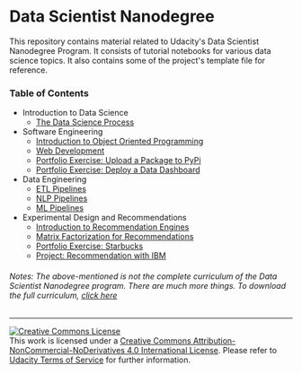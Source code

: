 # Data Scientist Nanodegree

This repository contains material related to Udacity's Data Scientist Nanodegree Program. It consists of tutorial notebooks for various data science topics. It also contains some of the project's template file for reference.

### Table of Contents


* Introduction to Data Science
	* [The Data Science Process](https://github.com/udacity/DSND_Term2/tree/master/lessons/CRISP_DM)
* Software Engineering
	* [Introduction to Object Oriented Programming](https://github.com/udacity/DSND_Term2/tree/master/lessons/ObjectOrientedProgramming)
	* [Web Development](https://github.com/udacity/DSND_Term2/tree/master/lessons/WebDevelopment)
	* [Portfolio Exercise: Upload a Package to PyPi](https://github.com/udacity/DSND_Term2/tree/master/portfolio_exercises/PythonPackageTemplate/package)
	* [Portfolio Exercise: Deploy a Data Dashboard](https://github.com/udacity/DSND_Term2/tree/master/portfolio_exercises/WebDevelopmentTemplate)
* Data Engineering
	* [ETL Pipelines](https://github.com/udacity/DSND_Term2/tree/master/lessons/ETLPipelines)
	* [NLP Pipelines](https://github.com/udacity/DSND_Term2/tree/master/lessons/NLP%20Pipelines)
	* [ML Pipelines](https://github.com/udacity/DSND_Term2/tree/master/lessons/ML%20Pipelines)
* Experimental Design and Recommendations
	* [Introduction to Recommendation Engines](https://github.com/udacity/DSND_Term2/tree/master/lessons/Recommendations/1_Intro_to_Recommendations)
	* [Matrix Factorization for Recommendations](https://github.com/udacity/DSND_Term2/tree/master/lessons/Recommendations/2_Matrix_Factorization_for_Recommendations)
	* [Portfolio Exercise: Starbucks](https://github.com/udacity/DSND_Term2/tree/master/portfolio_exercises/Experiments)
	* [Project: Recommendation with IBM](https://github.com/udacity/DSND_Term2/tree/master/project_files/Recommendations_with_IBM)

###### Notes: The above-mentioned is not the complete curriculum of the Data Scientist Nanodegree program. There are much more things. To download the full curriculum, [click here](https://d20vrrgs8k4bvw.cloudfront.net/documents/en-US/Data+Scientist+Nanodegree+Syllabus.pdf)


---


 <a rel="license" href="http://creativecommons.org/licenses/by-nc-nd/4.0/"><img alt="Creative Commons License" style="border-width:0" src="https://i.creativecommons.org/l/by-nc-nd/4.0/88x31.png" /></a><br />This work is licensed under a <a rel="license" href="http://creativecommons.org/licenses/by-nc-nd/4.0/">Creative Commons Attribution-NonCommercial-NoDerivatives 4.0 International License</a>. Please refer to [Udacity Terms of Service](https://www.udacity.com/legal) for further information.
